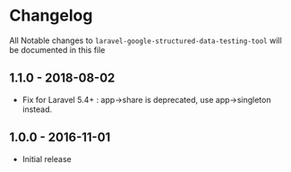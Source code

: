 # Changelog

All Notable changes to `laravel-google-structured-data-testing-tool` will be documented in this file

## 1.1.0 - 2018-08-02

- Fix for Laravel 5.4+ : app->share is deprecated, use app->singleton instead.

## 1.0.0 - 2016-11-01

- Initial release

